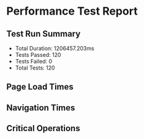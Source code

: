# Performance Test Report

## Test Run Summary
- Total Duration: 1206457.203ms
- Tests Passed: 120
- Tests Failed: 0
- Total Tests: 120

## Page Load Times

## Navigation Times

## Critical Operations
